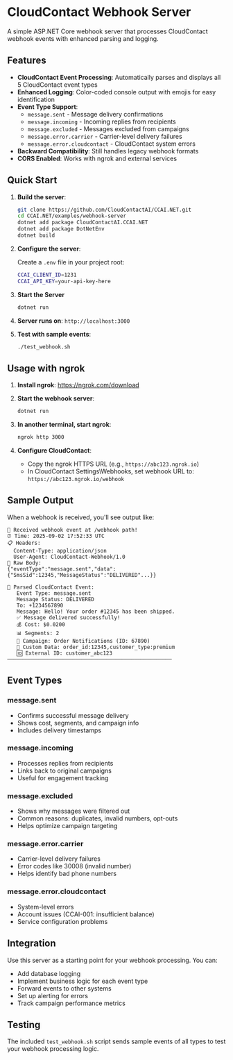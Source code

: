 # CloudContact Webhook Server

A simple ASP.NET Core webhook server that processes CloudContact webhook events with enhanced parsing and logging.

## Features

- **CloudContact Event Processing**: Automatically parses and displays all 5 CloudContact event types
- **Enhanced Logging**: Color-coded console output with emojis for easy identification
- **Event Type Support**:
  - `message.sent` - Message delivery confirmations
  - `message.incoming` - Incoming replies from recipients
  - `message.excluded` - Messages excluded from campaigns
  - `message.error.carrier` - Carrier-level delivery failures
  - `message.error.cloudcontact` - CloudContact system errors
- **Backward Compatibility**: Still handles legacy webhook formats
- **CORS Enabled**: Works with ngrok and external services

## Quick Start

1. **Build the server**:
   ```bash
   git clone https://github.com/CloudContactAI/CCAI.NET.git
   cd CCAI.NET/examples/webhook-server
   dotnet add package CloudContactAI.CCAI.NET
   dotnet add package DotNetEnv
   dotnet build 
   ```

2. **Configure the server**:

   Create a `.env` file in your project root:

   ```bash
   CCAI_CLIENT_ID=1231
   CCAI_API_KEY=your-api-key-here
   ```
3. **Start the Server**
   ```bash
   dotnet run
   ```

4. **Server runs on**: `http://localhost:3000`

5. **Test with sample events**:
   ```bash
   ./test_webhook.sh
   ```

## Usage with ngrok

1. **Install ngrok**: https://ngrok.com/download

2. **Start the webhook server**:
   ```bash
   dotnet run
   ```

3. **In another terminal, start ngrok**:
   ```bash
   ngrok http 3000
   ```

4. **Configure CloudContact**:
   - Copy the ngrok HTTPS URL (e.g., `https://abc123.ngrok.io`)
   - In CloudContact Settings\Webhooks, set webhook URL to: `https://abc123.ngrok.io/webhook`

## Sample Output

When a webhook is received, you'll see output like:

```
🔔 Received webhook event at /webhook path!
⏰ Time: 2025-09-02 17:52:33 UTC
📋 Headers:
  Content-Type: application/json
  User-Agent: CloudContact-Webhook/1.0
📄 Raw Body:
{"eventType":"message.sent","data":{"SmsSid":12345,"MessageStatus":"DELIVERED"...}}

🎯 Parsed CloudContact Event:
   Event Type: message.sent
   Message Status: DELIVERED
   To: +1234567890
   Message: Hello! Your order #12345 has been shipped.
   ✅ Message delivered successfully!
   💰 Cost: $0.0200
   📊 Segments: 2
   📢 Campaign: Order Notifications (ID: 67890)
   📝 Custom Data: order_id:12345,customer_type:premium
   🆔 External ID: customer_abc123
─────────────────────────────────────────────────────
```

## Event Types

### message.sent
- Confirms successful message delivery
- Shows cost, segments, and campaign info
- Includes delivery timestamps

### message.incoming  
- Processes replies from recipients
- Links back to original campaigns
- Useful for engagement tracking

### message.excluded
- Shows why messages were filtered out
- Common reasons: duplicates, invalid numbers, opt-outs
- Helps optimize campaign targeting

### message.error.carrier
- Carrier-level delivery failures
- Error codes like 30008 (invalid number)
- Helps identify bad phone numbers

### message.error.cloudcontact
- System-level errors
- Account issues (CCAI-001: insufficient balance)
- Service configuration problems

## Integration

Use this server as a starting point for your webhook processing. You can:

- Add database logging
- Implement business logic for each event type
- Forward events to other systems
- Set up alerting for errors
- Track campaign performance metrics

## Testing

The included `test_webhook.sh` script sends sample events of all types to test your webhook processing logic.
